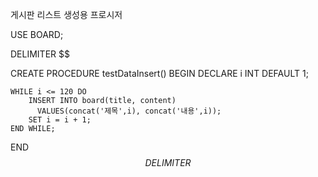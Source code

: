 게시판 리스트 생성용 프로시저

USE BOARD;

DELIMITER $$

CREATE PROCEDURE testDataInsert()
BEGIN
    DECLARE i INT DEFAULT 1;

    WHILE i <= 120 DO
        INSERT INTO board(title, content)
          VALUES(concat('제목',i), concat('내용',i));
        SET i = i + 1;
    END WHILE;
END$$
DELIMITER $$

